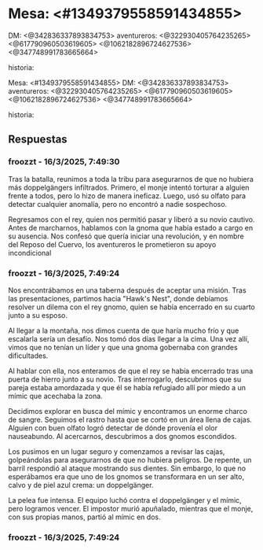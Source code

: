 # Mesa: <#1349379558591434855> 
DM: <@342836337893834753> 
aventureros: <@322930405764235265>  <@617790960503619605> <@1062182896724627536>  <@347748991783665664> 

historia:

Mesa: <#1349379558591434855> 
DM: <@342836337893834753> 
aventureros: <@322930405764235265>  <@617790960503619605> <@1062182896724627536>  <@347748991783665664> 

historia:

## Respuestas

### froozzt - 16/3/2025, 7:49:30

Tras la batalla, reunimos a toda la tribu para asegurarnos de que no hubiera más doppelgängers infiltrados. Primero, el monje intentó torturar a alguien frente a todos, pero lo hizo de manera ineficaz. Luego, usó su olfato para detectar cualquier anomalía, pero no encontró a nadie sospechoso.

Regresamos con el rey, quien nos permitió pasar y liberó a su novio cautivo. Antes de marcharnos, hablamos con la gnoma que había estado a cargo en su ausencia. Nos confesó que quería iniciar una revolución, y en nombre del Reposo del Cuervo, los aventureros le prometieron su apoyo incondicional

### froozzt - 16/3/2025, 7:49:24

Nos encontrábamos en una taberna después de aceptar una misión. Tras las presentaciones, partimos hacia "Hawk's Nest", donde debíamos resolver un dilema con el rey gnomo, quien se había encerrado en su cuarto junto a su esposo.

Al llegar a la montaña, nos dimos cuenta de que haría mucho frío y que escalarla sería un desafío. Nos tomó dos días llegar a la cima. Una vez allí, vimos que no tenían un líder y que una gnoma gobernaba con grandes dificultades.

Al hablar con ella, nos enteramos de que el rey se había encerrado tras una puerta de hierro junto a su novio. Tras interrogarlo, descubrimos que su pareja estaba amordazada y que él se había refugiado allí por miedo a un mímic que acechaba la zona.

Decidimos explorar en busca del mímic y encontramos un enorme charco de sangre. Seguimos el rastro hasta que se cortó en un área llena de cajas. Alguien con buen olfato logró detectar de dónde provenía el olor nauseabundo. Al acercarnos, descubrimos a dos gnomos escondidos.

Los pusimos en un lugar seguro y comenzamos a revisar las cajas, golpeándolas para asegurarnos de que no hubiera peligros. De repente, un barril respondió al ataque mostrando sus dientes. Sin embargo, lo que no esperábamos era que uno de los gnomos se transformara en un ser alto, calvo y de piel azul crema: un doppelgänger.

La pelea fue intensa. El equipo luchó contra el doppelgänger y el mímic, pero logramos vencer. El impostor murió apuñalado, mientras que el monje, con sus propias manos, partió al mímic en dos.

### froozzt - 16/3/2025, 7:49:24



